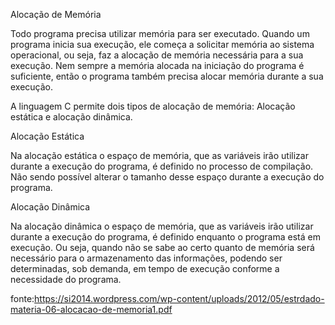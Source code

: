 Alocação de Memória

Todo programa precisa utilizar memória para ser executado. Quando um programa inicia sua execução, ele começa a solicitar memória ao sistema operacional, ou seja,
faz a alocação de memória necessária para a sua execução. Nem sempre a memória alocada na iniciação do programa é suficiente, então o programa também precisa alocar memória
durante a sua execução.

A linguagem C permite dois tipos de alocação de memória: Alocação estática e alocação dinâmica.

Alocação Estática

Na alocação estática o espaço de memória, que as variáveis irão utilizar durante a execução do programa, 
é definido no processo de compilação. Não sendo possível alterar o tamanho desse espaço durante a execução do
programa.

Alocação Dinâmica

Na alocação dinâmica o espaço de memória, que as variáveis irão utilizar durante a execução do programa, é definido enquanto o programa está em execução. Ou seja, quando não se sabe ao certo quanto de memória será necessário para o armazenamento das informações, podendo ser determinadas, sob demanda, em tempo de execução conforme a necessidade do programa.

fonte:https://si2014.wordpress.com/wp-content/uploads/2012/05/estrdado-materia-06-alocacao-de-memoria1.pdf

